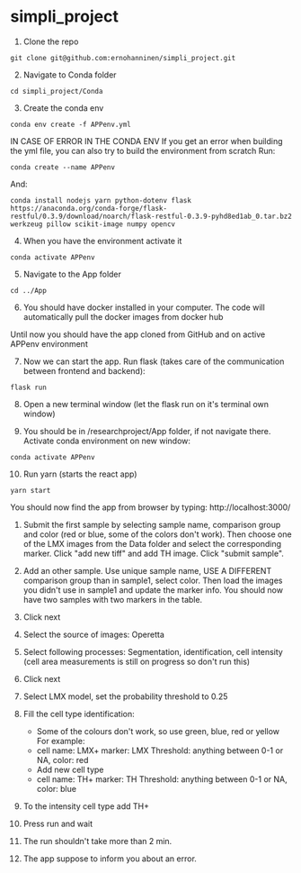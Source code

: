 # simpli_project
1. Clone the repo
```
git clone git@github.com:ernohanninen/simpli_project.git
```

2. Navigate to Conda folder
```
cd simpli_project/Conda
```

3. Create the conda env
```
conda env create -f APPenv.yml
```
IN CASE OF ERROR IN THE CONDA ENV
If you get an error when building the yml file, you can also try to build the environment from scratch
Run:
```
conda create --name APPenv
```
And:
```
conda install nodejs yarn python-dotenv flask https://anaconda.org/conda-forge/flask-restful/0.3.9/download/noarch/flask-restful-0.3.9-pyhd8ed1ab_0.tar.bz2 werkzeug pillow scikit-image numpy opencv
```

4. When you have the environment activate it
```
conda activate APPenv
```

5. Navigate to the App folder
```
cd ../App
```

6. You should have docker installed in your computer. The code will automatically pull the docker images from docker hub


Until now you should have the app cloned from GitHub and on active APPenv environment

7. Now we can start the app. Run flask (takes care of the communication between frontend and backend):
```
flask run
```

8. Open a new terminal window (let the flask run on it's terminal own window)

9. You should be in /researchproject/App folder, if not navigate there. Activate conda environment on new window: 
```
conda activate APPenv
```

10. Run yarn (starts the react app)
```
yarn start
```


You should now find the app from browser by typing: http://localhost:3000/


1. Submit the first sample by selecting sample name, comparison group and color (red or blue, some of the colors don't work). Then choose one of the LMX images from the Data folder and select the corresponding marker. Click "add new tiff" and add TH image. Click "submit sample".
2. Add an other sample. Use unique sample name, USE A DIFFERENT comparison group than in sample1, select color. Then load the images you didn't use in sample1 and update the marker info. You should now have two samples with two markers in the table.
3. Click next
4. Select the source of images: Operetta
5. Select following processes: Segmentation, identification, cell intensity (cell area measurements is still on progress so don't run this)
6. Click next
7. Select LMX model, set the probability threshold to 0.25
8. Fill the cell type identification: 
   - Some of the colours don't work, so use green, blue, red or yellow 
For example:
   - cell name: LMX+ marker: LMX Threshold: anything between 0-1 or NA, color: red
   - Add new cell type
   - cell name: TH+ marker: TH Threshold: anything between 0-1 or NA, color: blue
   
9. To the intensity cell type add TH+
10. Press run and wait
11. The run shouldn't take more than 2 min.
12. The app suppose to inform you about an error. 
